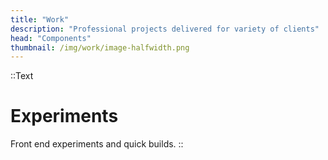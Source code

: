 ```yaml
---
title: "Work"
description: "Professional projects delivered for variety of clients"
head: "Components"
thumbnail: /img/work/image-halfwidth.png
---
```


::Text
# Experiments
Front end experiments and quick builds.
::